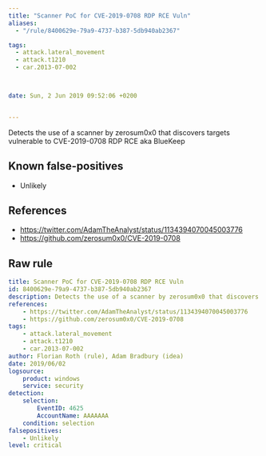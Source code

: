 ```yaml
---
title: "Scanner PoC for CVE-2019-0708 RDP RCE Vuln"
aliases:
  - "/rule/8400629e-79a9-4737-b387-5db940ab2367"

tags:
  - attack.lateral_movement
  - attack.t1210
  - car.2013-07-002



date: Sun, 2 Jun 2019 09:52:06 +0200


---
```


Detects the use of a scanner by zerosum0x0 that discovers targets vulnerable to  CVE-2019-0708 RDP RCE aka BlueKeep

<!--more-->


## Known false-positives

* Unlikely



## References

* https://twitter.com/AdamTheAnalyst/status/1134394070045003776
* https://github.com/zerosum0x0/CVE-2019-0708


## Raw rule
```yaml
title: Scanner PoC for CVE-2019-0708 RDP RCE Vuln
id: 8400629e-79a9-4737-b387-5db940ab2367
description: Detects the use of a scanner by zerosum0x0 that discovers targets vulnerable to  CVE-2019-0708 RDP RCE aka BlueKeep
references:
    - https://twitter.com/AdamTheAnalyst/status/1134394070045003776
    - https://github.com/zerosum0x0/CVE-2019-0708
tags:
    - attack.lateral_movement
    - attack.t1210
    - car.2013-07-002
author: Florian Roth (rule), Adam Bradbury (idea)
date: 2019/06/02
logsource:
    product: windows
    service: security
detection:
    selection:
        EventID: 4625
        AccountName: AAAAAAA
    condition: selection
falsepositives:
    - Unlikely
level: critical

```
